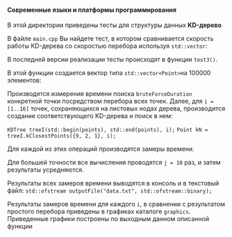 #### Современные языки и платформы программирования
В этой директории приведены тесты для структуры данных **KD-дерево**

В файле `main.cpp` Вы найдете тест, в котором сравнивается скорость работы KD-дерева со скоростью перебора используя `std::vector`:

В последней версии реализации тесты происходят в функции `test3()`.

В этой функции создается вектор типа `std::vector<Point>`на 100000 элементов: 

Производятся измерения времени поиска `bruteForceDuration` конкретной точки посредством перебора всех точек.
Далее, для `i = [1..16]` точек, сохраняющихся на листовых нодах дерева, производится создание соответствующего KD-дерева и поиск в нем:

`KDTree treeI(std::begin(points), std::end(points), i);`
`Point kN = treeI.kClosestPoints({9, 2, 1}, i);`


Для каждой из этих операций производятся замеры времени.

Для большей точности все вычисления проводятся `j = 10` раз, и затем результаты усредняются.

Результаты всех замеров времени выводятся в консоль и в текстовый файл:
`std::ofstream outputFile("data.txt", std::ofstream::binary);`

Результаты замеров времени для каждого `i`, в сравнении с результатом простого перебора приведены в графиках каталоге `graphics`. Приведенные графики построены по выходным данном описанной функции
